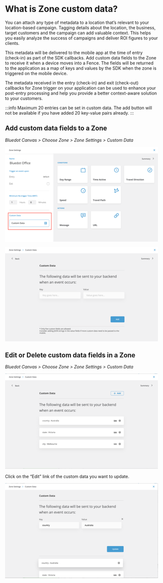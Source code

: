 What is Zone custom data?
=========================

You can attach any type of metadata to a location that’s relevant to your location-based campaign. Tagging details about the location, the business, target customers and the campaign can add valuable context. This helps you easily analyze the success of campaigns and deliver ROI figures to your clients.

This metadata will be delivered to the mobile app at the time of entry (check-in) as part of the SDK callbacks. Add custom data fields to the Zone to receive it when a device moves into a Fence. The fields will be returned to the application as a map of keys and values by the SDK when the zone is triggered on the mobile device.

The metadata received in the entry (check-in) and exit (check-out) callbacks for Zone trigger on your application can be used to enhance your post-entry processing and help you provide a better context-aware solution to your customers.


:::info
Maximum 20 entries can be set in custom data. The add button will not be available if you have added 20 key-value pairs already.
:::

Add custom data fields to a Zone
--------------------------------

_Bluedot Canvas > Choose Zone > Zone Settings > Custom Data_

![](../assets/zone-settings-custom-data.png)

![](../assets/zone-settings-custom-data-1.png)

Edit or Delete custom data fields in a Zone
-------------------------------------------

_Bluedot Canvas > Choose Zone > Zone Settings > Custom Data_ 

![](../assets/zone-custom-data-list-1.png)

Click on the “Edit” link of the custom data you want to update.

![](../assets/zone-custom-data-edit.png)